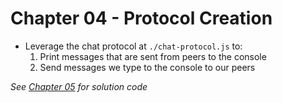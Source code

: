 # Chapter 04 - Protocol Creation

- Leverage the chat protocol at `./chat-protocol.js` to:
  1. Print messages that are sent from peers to the console
  1. Send messages we type to the console to our peers

*See [Chapter 05](../05-Discovery) for solution code*
